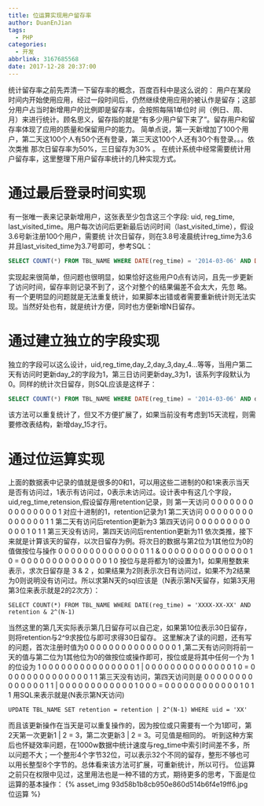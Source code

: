 ```yaml
---
title: 位运算实现用户留存率
author: DuanEnJian
tags:
  - PHP
categories:
  - 开发
abbrlink: 3167685568
date: 2017-12-28 20:37:00
---
```

统计留存率之前先弄清一下留存率的概念，百度百科中是这么说的：
用户在某段时间内开始使用应用，经过一段时间后，仍然继续使用应用的被认作是留存；这部分用户占当时新增用户的比例即是留存率，会按照每隔1单位时 间（例日、周、月）来进行统计。顾名思义，留存指的就是“有多少用户留下来了”。留存用户和留存率体现了应用的质量和保留用户的能力。
简单点说，第一天新增加了100个用户，第二天这100个人有50个还有登录，第三天这100个人还有30个有登录。。。依次类推
那次日留存率为50%，三日留存为30% 。
在统计系统中经常需要统计用户留存率，这里整理下用户留存率统计的几种实现方式。
<!-- more -->
# 通过最后登录时间实现

有一张唯一表来记录新增用户，这张表至少包含这三个字段: uid, reg_time, last_visited_time。用户每次访问后更新最后访问时间（last_visited_time），假设3.6号新注册100个用户，需要统 计次日留存，则在3.8号凌晨统计reg_time为3.6并且last_visited_time为3.7号即可，参考SQL：
```sql
SELECT COUNT(*) FROM TBL_NAME WHERE DATE(reg_time) = '2014-03-06' AND DATE(last_visited_time) = '2014-03-07'
```
实现起来很简单，但问题也很明显，如果恰好这些用户0点有访问，且先一步更新了访问时间，留存率则记录不到了，这个对整个的结果偏差不会太大，先忽 略。有一个更明显的问题就是无法重复统计，如果脚本出错或者需要重新统计则无法实现。当然好处也有，就是统计方便，同时也方便新增N日留存。
# 通过建立独立的字段实现

独立的字段可以这么设计，uid,reg_time,day_2,day_3,day_4...等等，当用户第二天有访问时更新day_2的字段为1，第三日访问更新day_3为1，该系列字段默认为0。同样的统计次日留存，则SQL应该是这样子：
```sql
SELECT COUNT(*) FROM TBL_NAME WHERE DATE(reg_time) = '2014-03-06' AND day_2 = 1
```
该方法可以重复统计了，但又不方便扩展了，如果当前没有考虑到15天流程，则需要修改表结构，新增day_15才行。
# 通过位运算实现

上面的数据表中记录的值就是很多的0和1，可以用这些二进制的0和1来表示当天是否有访问过，1表示有访问过，0表示未访问过。设计表中有这几个字段，uid,reg_time,retension,假设留存用retention记录，则
第一天访问 0 0 0 0 0 0 0 0 0 0 0 0 0 0 0 1 对应十进制的1，retention记录为1
第二天访问 0 0 0 0 0 0 0 0 0 0 0 0 0 0 1 1 第二天有访问后retention更新为3
第四天访问 0 0 0 0 0 0 0 0 0 0 0 0 1 0 1 1 第三天没有访问，第四天访问后rentention更新为11
依次类推，接下来就是计算该天的留存，以次日留存为例。将次日的数据与第2位为1其他位为0的值做按位与操作
    0 0 0 0 0 0 0 0 0 0 0 0 0 0 1 1 
    &
    0 0 0 0 0 0 0 0 0 0 0 0 0 0 1 0
    =
    0 0 0 0 0 0 0 0 0 0 0 0 0 0 1 0
按位与是将都为1的设置为1，如果用整数来表示，求次日留存是 3 & 2 ，如果结果为2则表示次日有访问过，如果不为2结果为0则说明没有访问过。所以求第N天的sql应该是（N表示第N天留存，如第3天用第3位来表示就是2的2次方）：
```
SELECT COUNT(*) FROM TBL_NAME WHERE DATE(reg_time) = 'XXXX-XX-XX' AND retention & 2^(N-1)
```
当然这里的第几天实际表示第几日留存可以自己定，如果第10位表示30日留存，则将retention与2^9求按位与即可求得30日留存。
这里解决了读的问题，还有写的问题，首次注册时值为0 0 0 0 0 0 0 0 0 0 0 0 0 0 0 1 ,第二天有访问则将前一天的值与第二位为1其他位为0的做按位或操作即可，按位或是将其中任何一个为 1 的位设为 1
    0 0 0 0 0 0 0 0 0 0 0 0 0 0 0 1
    |
    0 0 0 0 0 0 0 0 0 0 0 0 0 0 1 0
    =
    0 0 0 0 0 0 0 0 0 0 0 0 0 0 1 1
第三天没有访问，第四天访问则是
    0 0 0 0 0 0 0 0 0 0 0 0 0 0 1 1
    |
    0 0 0 0 0 0 0 0 0 0 0 0 1 0 0 0
    =
    0 0 0 0 0 0 0 0 0 0 0 0 1 0 1 1
用SQL来表示就是(N表示第N天访问)
```
UPDATE TBL_NAME SET retention = retention | 2^(N-1) WHERE uid = 'XX'
```
而且该更新操作在当天是可以重复操作的，因为按位或只需要有一个为1即可，第2天第一次更新1 | 2 = 3，第二次更新3 | 2 = 3。可见值是相同的。
听到这种方案后也怀疑效率问题，在1000w数据中统计速度与reg_time中索引时间差不多，所以问题不大；一个整形4个字节32位，可以表示32个不同的留存，整形不够也可以用长整型8个字节的。总体看来该方法可扩展，可重新统计，所以可行。
位运算之前只在权限中见过，这里用法也是一种不错的方式，期待更多的思考，下面是位运算的基本操作：
{% asset_img 93d58b1b8cb950e860d514b6f4e19ff6.jpg 位运算 %}